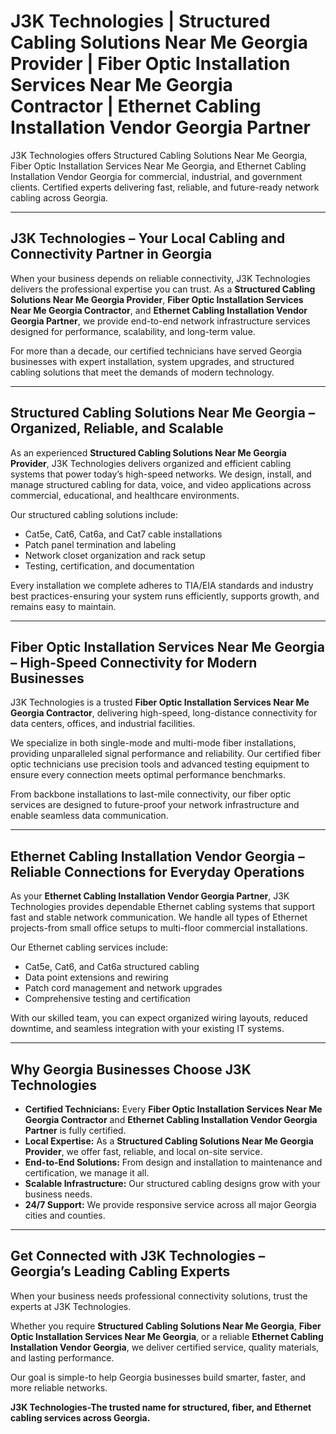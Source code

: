 # J3K Technologies | Structured Cabling Solutions Near Me Georgia Provider | Fiber Optic Installation Services Near Me Georgia Contractor | Ethernet Cabling Installation Vendor Georgia Partner


J3K Technologies offers Structured Cabling Solutions Near Me Georgia, Fiber Optic Installation Services Near Me Georgia, and Ethernet Cabling Installation Vendor Georgia for commercial, industrial, and government clients. Certified experts delivering fast, reliable, and future-ready network cabling across Georgia.

---

## J3K Technologies – Your Local Cabling and Connectivity Partner in Georgia  

When your business depends on reliable connectivity, J3K Technologies delivers the professional expertise you can trust. As a **Structured Cabling Solutions Near Me Georgia Provider**, **Fiber Optic Installation Services Near Me Georgia Contractor**, and **Ethernet Cabling Installation Vendor Georgia Partner**, we provide end-to-end network infrastructure services designed for performance, scalability, and long-term value.  

For more than a decade, our certified technicians have served Georgia businesses with expert installation, system upgrades, and structured cabling solutions that meet the demands of modern technology.  

---

## Structured Cabling Solutions Near Me Georgia – Organized, Reliable, and Scalable  

As an experienced **Structured Cabling Solutions Near Me Georgia Provider**, J3K Technologies delivers organized and efficient cabling systems that power today’s high-speed networks. We design, install, and manage structured cabling for data, voice, and video applications across commercial, educational, and healthcare environments.  

Our structured cabling solutions include:  
- Cat5e, Cat6, Cat6a, and Cat7 cable installations  
- Patch panel termination and labeling  
- Network closet organization and rack setup  
- Testing, certification, and documentation  

Every installation we complete adheres to TIA/EIA standards and industry best practices-ensuring your system runs efficiently, supports growth, and remains easy to maintain.  

---

## Fiber Optic Installation Services Near Me Georgia – High-Speed Connectivity for Modern Businesses  

J3K Technologies is a trusted **Fiber Optic Installation Services Near Me Georgia Contractor**, delivering high-speed, long-distance connectivity for data centers, offices, and industrial facilities.  

We specialize in both single-mode and multi-mode fiber installations, providing unparalleled signal performance and reliability. Our certified fiber optic technicians use precision tools and advanced testing equipment to ensure every connection meets optimal performance benchmarks.  

From backbone installations to last-mile connectivity, our fiber optic services are designed to future-proof your network infrastructure and enable seamless data communication.  

---

## Ethernet Cabling Installation Vendor Georgia – Reliable Connections for Everyday Operations  

As your **Ethernet Cabling Installation Vendor Georgia Partner**, J3K Technologies provides dependable Ethernet cabling systems that support fast and stable network communication. We handle all types of Ethernet projects-from small office setups to multi-floor commercial installations.  

Our Ethernet cabling services include:  
- Cat5e, Cat6, and Cat6a structured cabling  
- Data point extensions and rewiring  
- Patch cord management and network upgrades  
- Comprehensive testing and certification  

With our skilled team, you can expect organized wiring layouts, reduced downtime, and seamless integration with your existing IT systems.  

---

## Why Georgia Businesses Choose J3K Technologies  

- **Certified Technicians:** Every **Fiber Optic Installation Services Near Me Georgia Contractor** and **Ethernet Cabling Installation Vendor Georgia Partner** is fully certified.  
- **Local Expertise:** As a **Structured Cabling Solutions Near Me Georgia Provider**, we offer fast, reliable, and local on-site service.  
- **End-to-End Solutions:** From design and installation to maintenance and certification, we manage it all.  
- **Scalable Infrastructure:** Our structured cabling designs grow with your business needs.  
- **24/7 Support:** We provide responsive service across all major Georgia cities and counties.  

---

## Get Connected with J3K Technologies – Georgia’s Leading Cabling Experts  

When your business needs professional connectivity solutions, trust the experts at J3K Technologies.  

Whether you require **Structured Cabling Solutions Near Me Georgia**, **Fiber Optic Installation Services Near Me Georgia**, or a reliable **Ethernet Cabling Installation Vendor Georgia**, we deliver certified service, quality materials, and lasting performance.  

Our goal is simple-to help Georgia businesses build smarter, faster, and more reliable networks.  

**J3K Technologies-The trusted name for structured, fiber, and Ethernet cabling services across Georgia.**
